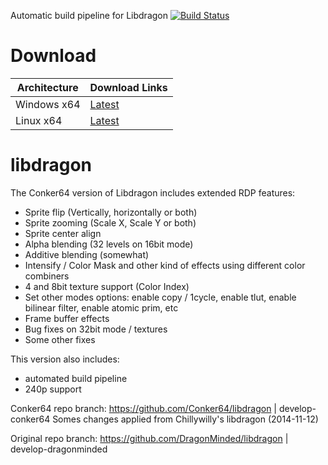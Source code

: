 Automatic build pipeline for Libdragon
[![Build Status](https://dev.azure.com/n64-tools/N64-Tools/_apis/build/status/N64-tools.libdragon-sdk)](https://dev.azure.com/n64-tools/N64-Tools/_build/latest?definitionId=2)

# Download
Architecture | Download Links
--- | --- 
Windows x64 | [Latest](https://n64tools.blob.core.windows.net/binaries/N64-tools/libdragon/develop/latest/libdragon-win64.zip)
Linux x64 | [Latest](https://n64tools.blob.core.windows.net/binaries/N64-tools/libdragon/develop/latest/libdragon-linux64.tar.gz)


# libdragon
The Conker64 version of Libdragon includes extended RDP features:
- Sprite flip (Vertically, horizontally or both)
- Sprite zooming (Scale X, Scale Y or both)
- Sprite center align
- Alpha blending (32 levels on 16bit mode)
- Additive blending (somewhat)
- Intensify / Color Mask and other kind of effects using different color combiners
- 4 and 8bit texture support (Color Index)
- Set other modes options: enable copy / 1cycle, enable tlut, enable bilinear filter, enable atomic prim, etc
- Frame buffer effects
- Bug fixes on 32bit mode / textures
- Some other fixes

This version also includes:
- automated build pipeline
- 240p support

Conker64 repo branch:
https://github.com/Conker64/libdragon | develop-conker64
Somes changes applied from Chillywilly's libdragon (2014-11-12) 

Original repo branch:
https://github.com/DragonMinded/libdragon | develop-dragonminded
